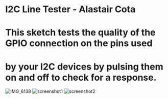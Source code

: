 # I2C Line Tester - Alastair Cota
# This sketch tests the quality of the GPIO connection on the pins used
# by your I2C devices by pulsing them on and off to check for a response.

![IMG_6138](/blob/archive/sketches/I2CLineTest/IMG_6138.jpg)
![screenshot1](/blob/archive/sketches/I2CLineTest/MacroPadToMicroModI2C.png)
![screenshot2](/blob/archive/sketches/I2CLineTest/MacroPadToMicroModI2C_Automode.png)